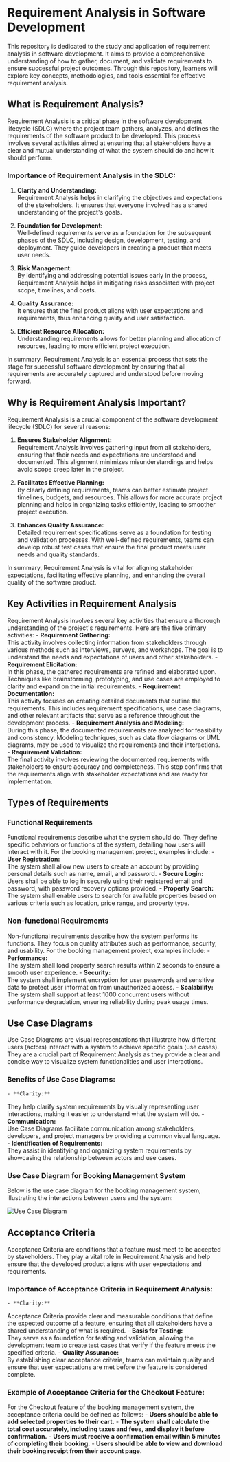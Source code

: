 # Requirement Analysis in Software Development

This repository is dedicated to the study and application of requirement analysis in software development. It aims to provide a comprehensive understanding of how to gather, document, and validate requirements to ensure successful project outcomes. Through this repository, learners will explore key concepts, methodologies, and tools essential for effective requirement analysis.

## What is Requirement Analysis?

Requirement Analysis is a critical phase in the software development lifecycle (SDLC) where the project team gathers, analyzes, and defines the requirements of the software product to be developed. This process involves several activities aimed at ensuring that all stakeholders have a clear and mutual understanding of what the system should do and how it should perform.

### Importance of Requirement Analysis in the SDLC:

1. **Clarity and Understanding:**  
   Requirement Analysis helps in clarifying the objectives and expectations of the stakeholders. It ensures that everyone involved has a shared understanding of the project's goals.

2. **Foundation for Development:**  
   Well-defined requirements serve as a foundation for the subsequent phases of the SDLC, including design, development, testing, and deployment. They guide developers in creating a product that meets user needs.

3. **Risk Management:**  
   By identifying and addressing potential issues early in the process, Requirement Analysis helps in mitigating risks associated with project scope, timelines, and costs.

4. **Quality Assurance:**  
   It ensures that the final product aligns with user expectations and requirements, thus enhancing quality and user satisfaction.

5. **Efficient Resource Allocation:**  
   Understanding requirements allows for better planning and allocation of resources, leading to more efficient project execution.

In summary, Requirement Analysis is an essential process that sets the stage for successful software development by ensuring that all requirements are accurately captured and understood before moving forward.

## Why is Requirement Analysis Important?

Requirement Analysis is a crucial component of the software development lifecycle (SDLC) for several reasons:

1. **Ensures Stakeholder Alignment:**  
   Requirement Analysis involves gathering input from all stakeholders, ensuring that their needs and expectations are understood and documented. This alignment minimizes misunderstandings and helps avoid scope creep later in the project.

2. **Facilitates Effective Planning:**  
   By clearly defining requirements, teams can better estimate project timelines, budgets, and resources. This allows for more accurate project planning and helps in organizing tasks efficiently, leading to smoother project execution.

3. **Enhances Quality Assurance:**  
   Detailed requirement specifications serve as a foundation for testing and validation processes. With well-defined requirements, teams can develop robust test cases that ensure the final product meets user needs and quality standards.

In summary, Requirement Analysis is vital for aligning stakeholder expectations, facilitating effective planning, and enhancing the overall quality of the software product.

## Key Activities in Requirement Analysis

Requirement Analysis involves several key activities that ensure a thorough understanding of the project's requirements. Here are the five primary activities:
    - **Requirement Gathering:**  
  This activity involves collecting information from stakeholders through various methods such as interviews, surveys, and workshops. The goal is to understand the needs and expectations of users and other stakeholders.
    - **Requirement Elicitation:**  
  In this phase, the gathered requirements are refined and elaborated upon. Techniques like brainstorming, prototyping, and use cases are employed to clarify and expand on the initial requirements.
    - **Requirement Documentation:**  
  This activity focuses on creating detailed documents that outline the requirements. This includes requirement specifications, use case diagrams, and other relevant artifacts that serve as a reference throughout the development process.
    - **Requirement Analysis and Modeling:**  
  During this phase, the documented requirements are analyzed for feasibility and consistency. Modeling techniques, such as data flow diagrams or UML diagrams, may be used to visualize the requirements and their interactions.
    - **Requirement Validation:**  
  The final activity involves reviewing the documented requirements with stakeholders to ensure accuracy and completeness. This step confirms that the requirements align with stakeholder expectations and are ready for implementation.

## Types of Requirements

### Functional Requirements

Functional requirements describe what the system should do. They define specific behaviors or functions of the system, detailing how users will interact with it. For the booking management project, examples include:
    - **User Registration:**  
  The system shall allow new users to create an account by providing personal details such as name, email, and password.
    - **Secure Login:**  
  Users shall be able to log in securely using their registered email and password, with password recovery options provided.
    - **Property Search:**  
  The system shall enable users to search for available properties based on various criteria such as location, price range, and property type.

### Non-functional Requirements

Non-functional requirements describe how the system performs its functions. They focus on quality attributes such as performance, security, and usability. For the booking management project, examples include:
    - **Performance:**  
  The system shall load property search results within 2 seconds to ensure a smooth user experience.
    - **Security:**  
  The system shall implement encryption for user passwords and sensitive data to protect user information from unauthorized access.
    - **Scalability:**  
  The system shall support at least 1000 concurrent users without performance degradation, ensuring reliability during peak usage times.

## Use Case Diagrams

Use Case Diagrams are visual representations that illustrate how different users (actors) interact with a system to achieve specific goals (use cases). They are a crucial part of Requirement Analysis as they provide a clear and concise way to visualize system functionalities and user interactions.

### Benefits of Use Case Diagrams:
    - **Clarity:**  
  They help clarify system requirements by visually representing user interactions, making it easier to understand what the system will do.
    - **Communication:**  
  Use Case Diagrams facilitate communication among stakeholders, developers, and project managers by providing a common visual language.
    - **Identification of Requirements:**  
  They assist in identifying and organizing system requirements by showcasing the relationship between actors and use cases.

### Use Case Diagram for Booking Management System

Below is the use case diagram for the booking management system, illustrating the interactions between users and the system:

![Use Case Diagram](alx-booking-uc.jpg)

## Acceptance Criteria

Acceptance Criteria are conditions that a feature must meet to be accepted by stakeholders. They play a vital role in Requirement Analysis and help ensure that the developed product aligns with user expectations and requirements.

### Importance of Acceptance Criteria in Requirement Analysis:
    - **Clarity:**  
  Acceptance Criteria provide clear and measurable conditions that define the expected outcome of a feature, ensuring that all stakeholders have a shared understanding of what is required.
    - **Basis for Testing:**  
  They serve as a foundation for testing and validation, allowing the development team to create test cases that verify if the feature meets the specified criteria.
    - **Quality Assurance:**  
  By establishing clear acceptance criteria, teams can maintain quality and ensure that user expectations are met before the feature is considered complete.

### Example of Acceptance Criteria for the Checkout Feature:

For the Checkout feature of the booking management system, the acceptance criteria could be defined as follows:
    - **Users should be able to add selected properties to their cart.**
    - **The system shall calculate the total cost accurately, including taxes and fees, and display it before confirmation.**
    - **Users must receive a confirmation email within 5 minutes of completing their booking.**
    - **Users should be able to view and download their booking receipt from their account page.**

  
